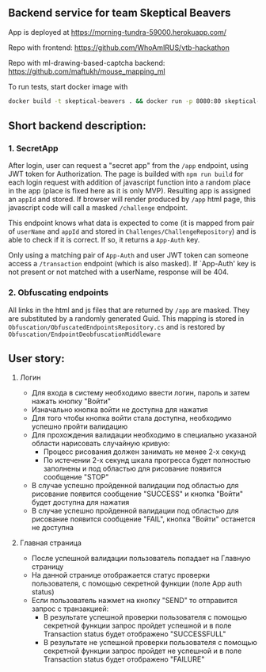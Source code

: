 ## Backend service for team Skeptical Beavers

App is deployed at https://morning-tundra-59000.herokuapp.com/

Repo with frontend: https://github.com/WhoAmIRUS/vtb-hackathon

Repo with ml-drawing-based-captcha backend: https://github.com/maftukh/mouse_mapping_ml

To run tests, start docker image with 
```bash
docker build -t skeptical-beavers . && docker run -p 8080:80 skeptical-beavers 
```

## Short backend description:

### 1. SecretApp

After login, user can request a "secret app" from the `/app` endpoint, using JWT token for Authorization.
The page is builded with `npm run build` for each login request with addition of javascript function 
into a random place in the app (place is fixed here as it is only MVP). 
Resulting app is assigned an `appId` and stored. If browser will render produced by `/app` html page, 
this javascript code will call a masked `/challenge` endpoint. 

This endpoint knows what data is expected to come 
(it is mapped from pair of `userName` and `appId` and stored in `Challenges/ChallengeRepository`) 
and is able to check if it is correct. If so, it returns a `App-Auth` key.

Only using a matching pair of `App-Auth` and user JWT token can someone access a `/transaction` endpoint (which is also masked).
If `App-Auth' key is not present or not matched with a userName, response will be 404.

### 2. Obfuscating endpoints

All links in the html and js files that are returned by `/app` are masked. 
They are substituted by a randomly generated Guid. 
This mapping is stored in `Obfuscation/ObfuscatedEndpointsRepository.cs` 
and is restored by `Obfuscation/EndpointDeobfuscationMiddleware` 

## User story:

1. Логин
	- Для входа в систему необходимо ввести логин, пароль и затем нажать кнопку "Войти"
	- Изначально кнопка войти не доступна для нажатия
	- Для того чтобы кнопка войти стала доступна, необходимо успешно пройти валидацию
	- Для прохождения валидации необходимо в специально указаной области нарисовать случайную кривую:
		- Процесс рисования должен занимать не менее 2-х секунд
		- По истечении 2-х секунд шкала прогресса будет полностью заполнены и под областью для рисование появится сообщение "STOP"
	- В случае успешно пройденной валидации под областью для рисование появится сообщение "SUCCESS" и кнопка "Войти" будет доступна для нажатия
	- В случае успешно пройденной валидации под областью для рисование появится сообщение "FAIL", кнопка "Войти" останется не доступна

2. Главная страница
	- После успешной валидации пользователь попадает на Главную страницу
	- На данной странице отображается статус проверки пользователя, с помощью секретной функции (поле App auth status)
	- Если пользователь нажмет на кнопку "SEND" то отправится запрос с транзакцией:
		- В результате успешной проверки пользователя с помощью секретной функции запрос пройдет успешной и в поле Transaction status будет отображено "SUCCESSFULL"
		- В результате не успешной проверки пользователя с помощью секретной функции запрос пройдет не успешной и в поле Transaction status будет отображено "FAILURE"
